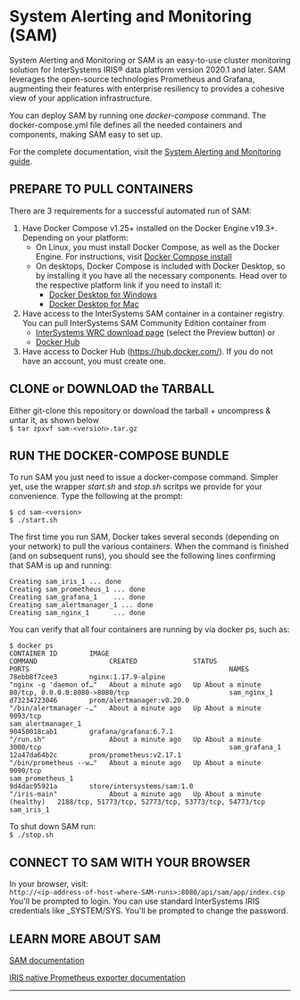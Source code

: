 # System Alerting and Monitoring (SAM) 
System Alerting and Monitoring or SAM is an easy-to-use cluster monitoring solution for InterSystems IRIS® data platform version 2020.1 and later. 
SAM leverages the open-source technologies Prometheus and Grafana, augmenting their features with enterprise resiliency to provides a cohesive view of your application infrastructure.

You can deploy SAM by running one *docker-compose* command. The docker-compose.yml file defines all the needed containers and components, 
making SAM easy to set up.

For the complete documentation, visit the [System Alerting and Monitoring guide](https://docs.intersystems.com/sam/csp/docbook/Doc.View.cls?KEY=ASAM).


## PREPARE TO PULL CONTAINERS
There are 3 requirements for a successful automated run of SAM:  
   1. Have Docker Compose v1.25+ installed on the Docker Engine v19.3+. Depending on your platform:  
      * On Linux, you must install Docker Compose, as well as the Docker Engine. For instructions, visit [Docker Compose install](https://docs.docker.com/compose/install/)  
      * On desktops, Docker Compose is included with Docker Desktop, so by installing it you have all the necessary components. Head over to the respective platform link if you need to install it:  
      	- [Docker Desktop for Windows](https://docs.docker.com/docker-for-windows/install/)   
      	- [Docker Desktop for Mac](https://docs.docker.com/docker-for-mac/install/)  
   2. Have access to the InterSystems SAM container in a container registry.
      You can pull InterSystems SAM Community Edition container from  
      - [InterSystems WRC download page](https://wrc.intersystems.com/wrc/coDistribution.csp) (select the Preview button) or  
      - [Docker Hub](https://hub.docker.com/_/intersystems-system-alerting-and-monitoring)  
   3. Have access to Docker Hub (https://hub.docker.com/). If you do not have an account, you must create one.


## CLONE or DOWNLOAD the TARBALL
Either git-clone this repository or download the tarball + uncompress & untar it, as shown below  
   ```$ tar zpxvf sam-<version>.tar.gz```


## RUN THE DOCKER-COMPOSE BUNDLE
To run SAM you just need to issue a docker-compose command. Simpler yet, use the wrapper *start.sh* and *stop.sh* scritps we provide for your convenience. Type the following at the prompt:

```
$ cd sam-<version>
$ ./start.sh
```
   
The first time you run SAM, Docker takes several seconds 
(depending on your network) to pull the various containers. 
When the command is finished (and on subsequent runs), you should 
see the following lines confirming that SAM is up and running:   
```  
Creating sam_iris_1 ... done  
Creating sam_prometheus_1 ... done  
Creating sam_grafana_1    ... done   
Creating sam_alertmanager_1 ... done  
Creating sam_nginx_1      ... done  
```   
   
You can verify that all four containers are running by via docker ps, such as:
```  
$ docker ps
CONTAINER ID        IMAGE                                               COMMAND                  CREATED              STATUS                        PORTS                                                  NAMES
78ebb8f7cee3        nginx:1.17.9-alpine                                 "nginx -g 'daemon of…"   About a minute ago   Up About a minute             80/tcp, 0.0.0.0:8080->8080/tcp                         sam_nginx_1
d73234723046        prom/alertmanager:v0.20.0                           "/bin/alertmanager -…"   About a minute ago   Up About a minute             9093/tcp                                               sam_alertmanager_1
90450018cab1        grafana/grafana:6.7.1                               "/run.sh"                About a minute ago   Up About a minute             3000/tcp                                               sam_grafana_1
12a47da64b2c        prom/prometheus:v2.17.1                             "/bin/prometheus --w…"   About a minute ago   Up About a minute             9090/tcp                                               sam_prometheus_1
9d4dac95921a        store/intersystems/sam:1.0                          "/iris-main"             About a minute ago   Up About a minute (healthy)   2188/tcp, 51773/tcp, 52773/tcp, 53773/tcp, 54773/tcp   sam_iris_1
```  


To shut down SAM run:  
```$ ./stop.sh```


## CONNECT TO SAM WITH YOUR BROWSER
In your browser, visit:  
	```http://<ip-address-of-host-where-SAM-runs>:8080/api/sam/app/index.csp```  
You'll be prompted to login. You can use standard InterSystems IRIS credentials like _SYSTEM/SYS. You'll be prompted to change the password.

## LEARN MORE ABOUT SAM
[SAM documentation](https://docs.intersystems.com/sam/csp/docbook/Doc.View.cls?KEY=ASAM)

[IRIS native Prometheus exporter documentation](https://docs.intersystems.com/irislatest/csp/docbook/DocBook.UI.Page.cls?KEY=GCM_rest)

---
